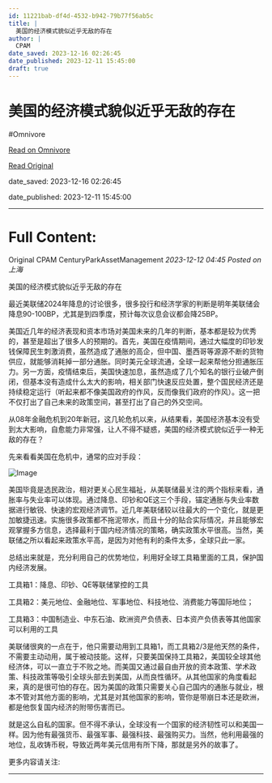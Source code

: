```yaml
---
id: 11221bab-df4d-4532-b942-79b77f56ab5c
title: |
  美国的经济模式貌似近乎无敌的存在
author: |
  CPAM
date_saved: 2023-12-16 02:26:45
date_published: 2023-12-11 15:45:00
draft: true
---
```


# 美国的经济模式貌似近乎无敌的存在
#Omnivore

[Read on Omnivore](https://omnivore.app/me/-18c718538b3)

[Read Original](https://mp.weixin.qq.com/s/LRg9Loc_prmYWpCOWGlnag)

date_saved: 2023-12-16 02:26:45

date_published: 2023-12-11 15:45:00

--- 

# Full Content: 

Original CPAM  CenturyParkAssetManagement _2023-12-12 04:45_ _Posted on 上海_ 

美国的经济模式貌似近乎无敌的存在

最近美联储2024年降息的讨论很多，很多投行和经济学家的判断是明年美联储会降息90-100BP，尤其是到四季度，预计每次议息会议都会降25BP。

美国近几年的经济表现和资本市场对美国未来的几年的判断，基本都是较为优秀的，甚至是超出了很多人的预期的。首先，美国在疫情期间，通过大幅度的印钞发钱保障民生刺激消费，虽然造成了通胀的高企，但中国、墨西哥等源源不断的货物供应，就能够消耗掉一部分通胀。同时美元全球流通，全球一起来帮他分担通胀压力。另一方面，疫情结束后，美国快速加息，虽然造成了几个知名的银行业破产倒闭，但基本没有造成什么太大的影响，相关部门快速反应处置，整个国民经济还是持续稳定运行（听起来都不像美国政府的作风，反而像我们政府的作风）。这一把不仅打出了自己未来的政策空间，甚至打出了自己的外交空间。

从08年金融危机到20年新冠，这几轮危机以来，从结果看，美国经济基本没有受到太大影响，自愈能力非常强，让人不得不疑惑，美国的经济模式貌似近乎一种无敌的存在？

先来看看美国在危机中，通常的应对手段：

![Image](https://proxy-prod.omnivore-image-cache.app/0x0,sS-rhw4aU_cQ4KnEuAH8EUdvzFWPvvcZ6qoJVbZxlh6U/https://mmbiz.qpic.cn/sz_mmbiz_png/faJ39WhhydBv7Y1icO6yBIO0WYKCOMcgb9h6aClOupD9SbcSMyPbJBGVLdEicK0GbPpt9QUmNCLGZlNLCxu5ia86A/640?wx_fmt=png&from=appmsg)

美国毕竟是选民政治，相对更关心民生福祉，从美联储最关注的两个指标来看，通胀率与失业率可以体现。通过降息、印钞和QE这三个手段，锚定通胀与失业率数据进行敏锐、快速的宏观经济调节。近几年美联储较以往最大的一个变化，就是更加敏捷迅速。实施很多政策都不拖泥带水，而且十分的贴合实际情况，并且能够宏观掌握多方信息，选择最利于国内经济情况的策略，确实政策水平很高。当然，美联储之所以看起来政策水平高，是因为对他有利的条件太多，全球只此一家。

总结出来就是，充分利用自己的优势地位，利用好全球工具箱里面的工具，保护国内经济发展。

工具箱1：降息、印钞、QE等联储掌控的工具

工具箱2：美元地位、金融地位、军事地位、科技地位、消费能力等国际地位；

工具箱3：中国制造业、中东石油、欧洲资产负债表、日本资产负债表等其他国家可以利用的工具

美联储很爽的一点在于，他只需要动用到工具箱1，而工具箱2/3是他天然的条件，不需要主动动用，属于被动技能。这样，只要美国保持工具箱2，美国较全球其他经济体，可以一直立于不败之地。而美国又通过最自由开放的资本政策、学术政策、科技政策等吸引全球头部去到美国，从而良性循环。从其他国家的角度看起来，真的是很可怕的存在。因为美国的政策只需要关心自己国内的通胀与就业，根本不管对其他方面的影响，尤其是对其他国家的影响，管你是带崩日本还是欧洲，都是他恢复国内经济的附带伤害而已。

就是这么自私的国家。但不得不承认，全球没有一个国家的经济韧性可以和美国一样。因为他有最强货币、最强军事、最强科技、最强购买力。当然，他利用最强的地位，乱收铸币税，导致近两年美元信用有所下降，那就是另外的故事了。

更多内容请关注:

---

